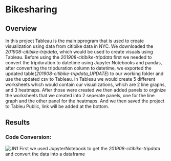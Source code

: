 # Bikesharing

## Overview
In this project Tableau is the main pprogram that is used to create visualization using data from citibike data in NYC. We downloaded the *201908-citibike-tripdata*, which would be used to create visuals using Tableau. Before using the *201908-citibike-tripdata* first we needed to convert the tripduration to datetime using Jupyter Notebooks and pandas, after converting the tripduration column to datetime, we exported the updated table(*201908-citibike-tripdata_UPDATE*) to our working folder and use the updated csv to Tableau. In Tableau we would create 5 different worksheets which would contain our visualizations, which are 2 line graphs, and 3 heatmaps. After those were created we then added panels to orginize the worksheets that we created into 2 seperate panels, one for the line graph and the other panel for the heatmaps. And we then saved the project to Tableu Public, link will be added at the bottom.
## Results
### Code Conversion:
![JN1](https://user-images.githubusercontent.com/97326526/172066630-701bc583-fe0d-4413-ba28-46accec499a1.JPG)
First we used JupyterNotebook to get the *201908-citibike-tripdata* and convert the data into a dataframe 
